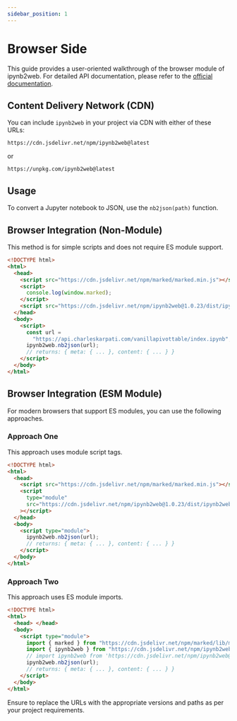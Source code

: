 ```yaml
---
sidebar_position: 1
---
```


# Browser Side

This guide provides a user-oriented walkthrough of the browser module of ipynb2web. For detailed API documentation, please refer to the [official documentation](https://karpatic.github.io/ipynb2web/jsdocs/module-browser.html).

## Content Delivery Network (CDN)

You can include `ipynb2web` in your project via CDN with either of these URLs:

```plaintext
https://cdn.jsdelivr.net/npm/ipynb2web@latest
```

or

```plaintext
https://unpkg.com/ipynb2web@latest
```

## Usage

To convert a Jupyter notebook to JSON, use the `nb2json(path)` function.

## Browser Integration (Non-Module)

This method is for simple scripts and does not require ES module support.

```html
<!DOCTYPE html>
<html>
  <head>
    <script src="https://cdn.jsdelivr.net/npm/marked/marked.min.js"></script>
    <script>
      console.log(window.marked);
    </script>
    <script src="https://cdn.jsdelivr.net/npm/ipynb2web@1.0.23/dist/ipynb2web.browser.umd.js"></script>
  </head>
  <body>
    <script>
      const url =
        "https://api.charleskarpati.com/vanillapivottable/index.ipynb";
      ipynb2web.nb2json(url);
      // returns: { meta: { ... }, content: { ... } }
    </script>
  </body>
</html>
```

## Browser Integration (ESM Module)

For modern browsers that support ES modules, you can use the following approaches.

### Approach One

This approach uses module script tags.

```html
<!DOCTYPE html>
<html>
  <head>
    <script src="https://cdn.jsdelivr.net/npm/marked/marked.min.js"></script>
    <script
      type="module"
      src="https://cdn.jsdelivr.net/npm/ipynb2web@1.0.23/dist/ipynb2web.browser.mjs"
    ></script>
  </head>
  <body>
    <script type="module">
      ipynb2web.nb2json(url);
      // returns: { meta: { ... }, content: { ... } }
    </script>
  </body>
</html>
```

### Approach Two

This approach uses ES module imports.

```html
<!DOCTYPE html>
<html>
  <head> </head>
  <body>
    <script type="module">
      import { marked } from "https://cdn.jsdelivr.net/npm/marked/lib/marked.esm.js";
      import { ipynb2web } from "https://cdn.jsdelivr.net/npm/ipynb2web@1.0.23/dist/ipynb2web.browser.mjs";
      // import ipynb2web from 'https://cdn.jsdelivr.net/npm/ipynb2web@1.0.23/dist/ipynb2web.browser.mjs'; // Either works
      ipynb2web.nb2json(url);
      // returns: { meta: { ... }, content: { ... } }
    </script>
  </body>
</html>
```

Ensure to replace the URLs with the appropriate versions and paths as per your project requirements.
